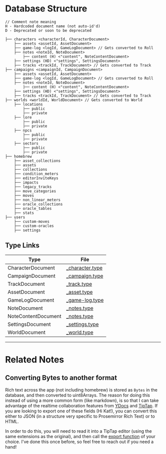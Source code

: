 # Database Structure

```
// Comment note meaning
H - Hardcoded document name (not auto-id'd)
D - Deprecated or soon to be deprecated

├── characters <characterId, CharacterDocument>
    ├── assets <assetId, AssetDocument>
    ├── game-log <logId, GameLogDocument> // Gets converted to Roll
    ├── notes <noteId, NoteDocument>
        ├── content (H) <"content", NoteContentDocument>
    ├── settings (HD) <"settings", SettingsDocument>
    ├── tracks <trackId, TrackDocument> // Gets converted to Track
├── campaigns <campaignId, CampaignDocument>
    ├── assets <assetId, AssetDocument>
    ├── game-log <logId, GameLogDocument> // Gets converted to Roll
    ├── notes <noteId, NoteDocument>
        ├── content (H) <"content", NoteContentDocument>
    ├── settings (HD) <"settings", SettingsDocument>
    ├── tracks <trackId, TrackDocument> // Gets converted to Track
├── worlds <worldId, WorldDocument> // Gets converted to World
    ├── locations
        ├── public
        ├── private
    ├── lore
        ├── public
        ├── private
    ├── npcs
        ├── public
        ├── private
    ├── sectors
        ├── public
        ├── private
├── homebrew
    ├── asset_collections
    ├── assets
    ├── collections
    ├── condition_meters
    ├── editorInviteKeys
    ├── impacts
    ├── legacy_tracks
    ├── move_categories
    ├── moves
    ├── non_linear_meters
    ├── oracle_collections
    ├── oracle_tables
    ├── stats
├── users
    ├── custom-moves
    ├── custom-oracles
    ├── settings
```

## Type Links

| Type                | File                                                                                  |
| ------------------- | ------------------------------------------------------------------------------------- |
| CharacterDocument   | [\_character.type](./character/_character.type.ts)                                    |
| CampaignDocument    | [\_campaign.type](./campaign/_campaign.type.ts)                                       |
| TrackDocument       | [\_track.type](./tracks/_track.type.ts)                                               |
| AssetDocument       | [\_asset.type](./assets/_asset.type.ts)                                               |
| GameLogDocument     | [\_game-log.type](./game-log/_game-log.type.ts)                                       |
| NoteDocument        | [\_notes.type](./notes/_notes.type.ts)                                                |
| NoteContentDocument | [\_notes.type](./notes/_notes.type.ts)                                                |
| SettingsDocument    | [\_settings.type](./character-campaign-settings/_character-campaign-settings.type.ts) |
| WorldDocument       | [\_world.type](./world/_world.type.ts)                                                |

---

# Related Notes

## Converting Bytes to another format

Rich text across the app (not including homebrew) is stored as `Bytes` in the database, and then converted to uint8Arrays.
The reason for doing this instead of using a more common form (like markdown), is so that I can take advantage of the realtime collaboration features from [YDocs](https://yjs.dev/) and [TipTap](https://tiptap.dev/docs/editor/guide/output#introduction).
If you are looking to export one of these fields (Hi Kat!), you can convert this either to JSON (in a structure very specific to Prosemirror Rich Text) or to HTML.

In order to do this, you will need to read it into a TipTap editor (using the same extensions as the original), and then call the [export function](https://tiptap.dev/docs/editor/guide/output#introduction) of your choice.
I've done this once before, so feel free to reach out if you need a hand!
